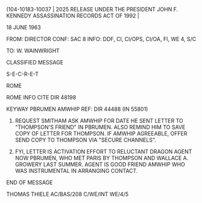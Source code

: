 (104-10183-10037 | 2025 RELEASE UNDER THE PRESIDENT JOHN F. KENNEDY ASSASSINATION RECORDS ACT OF 1992 |

18 JUNE 1963

FROM: DIRECTOR
CONF: SAC 8
INFO: DDF, CI, CI/OPS, CI/OA, FI, WE 4, S/C

TO: W. WAINWRIGHT

CLASSIFIED MESSAGE

S-E-C-R-E-T

ROME

ROME INFO CITE DIR 48198

KEYWAY PBRUMEN AMWHIP
REF: DIR 44488 (IN 55801)

1. REQUEST SMITHAM ASK AMWHIP FOR DATE HE SENT LETTER TO "THOMPSON'S FRIEND" IN PBRUMEN. ALSO REMIND HIM TO SAVE COPY OF LETTER FOR THOMPSON. IF AMWHIP AGREEABLE, OFFER SEND COPY TO THOMPSON VIA "SECURE CHANNELS".

2. FYI, LETTER IS ACTIVATION EFFORT TO RELUCTANT DRAGON AGENT NOW PBRUMEN, WHO MET PARIS BY THOMPSON AND WALLACE A. GROWERY LAST SUMMER. AGENT IS GOOD FRIEND AMWHIP WHO WAS INSTRUMENTAL IN ARRANGING CONTACT.

END OF MESSAGE

THOMAS THIELE
AC/BAS/208
C/WE/INT
WE/4/5
